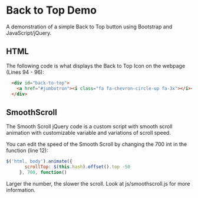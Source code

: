 # Back to Top Demo
A demonstration of a simple Back to Top button using Bootstrap and JavaScript/jQuery.

## HTML

The following code is what displays the Back to Top Icon on the webpage (Lines 94 - 96):

```html
  <div id="back-to-top">
    <a href="#jumbotron"><i class="fa fa-chevron-circle-up fa-3x"></i></a>
  </div>
```

## SmoothScroll

The Smooth Scroll jQuery code is a custom script with smooth scroll animation with customizable variable and variations of scroll speed.

You can edit the speed of the Smooth Scroll by changing the 700 int in the function (line 12):

```javascript
$('html, body').animate({
       scrollTop: $(this.hash).offset().top -50
     }, 700, function()
```

Larger the number, the slower the scroll.
Look at js/smoothscroll.js for more information.
